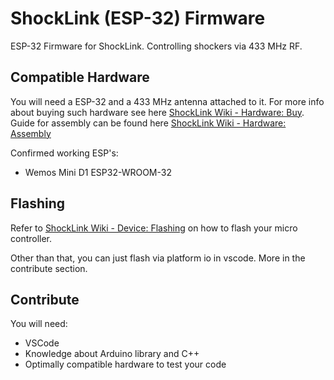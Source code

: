 # ShockLink (ESP-32) Firmware
ESP-32 Firmware for ShockLink. Controlling shockers via 433 MHz RF.

## Compatible Hardware
You will need a ESP-32 and a 433 MHz antenna attached to it. For more info about buying such hardware see here [ShockLink Wiki - Hardware: Buy](https://docs.shocklink.net/en/Hardware/Buy).  
Guide for assembly can be found here [ShockLink Wiki - Hardware: Assembly](https://docs.shocklink.net/en/Hardware/Assembly)

Confirmed working ESP's:

+ Wemos Mini D1 ESP32-WROOM-32

## Flashing
Refer to [ShockLink Wiki - Device: Flashing](https://docs.shocklink.net/en/Device/Setup/Flashing) on how to flash your micro controller.

Other than that, you can just flash via platform io in vscode. More in the contribute section.

## Contribute
You will need:
+ VSCode
+ Knowledge about Arduino library and C++
+ Optimally compatible hardware to test your code
